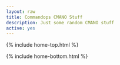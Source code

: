 ```yaml
---
layout: raw
title: Commandops CMANO Stuff
description: Just some random CMANO stuff
active: yes
---
```

{% include home-top.html %} 



{% include home-bottom.html %} 
